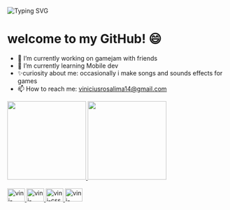 ![Typing SVG](https://readme-typing-svg.demolab.com?font=poppins&pause=1000&color=0000FF&center=true&vCenter=true&lines=%3CHello+World%2C+Vini+here!%2F%3E)

# welcome to my GitHub! 😄
- 🔭 I’m currently working on gamejam with friends
- 🌱 I’m currently learning Mobile dev
- ✨curiosity about me: occasionally i make songs and sounds effects for games
- 📫 How to reach me: viniciusrosalima14@gmail.com
<div>
<a href="https://github.com/vinnyhbr">
  <img height="180em" src="https://github-readme-stats.vercel.app/api?username=vinnyhbr&show_icons=true&theme=tokyonight&include_all_comits=true"  />
  <img height="180em" src="https://github-readme-stats.vercel.app/api/top-langs/?username=vinnyhbr&layout=compact&langs_count=16&theme=tokyonight" />
</div>

<div style="display: inline_block"><br> 
  <img aling="center" alt="vini-python" height="30" width="40" src="https://cdn.jsdelivr.net/gh/devicons/devicon/icons/python/python-original.svg" />
  <img aling="right" alt="vini-java" height="30" width="40" src="https://cdn.jsdelivr.net/gh/devicons/devicon/icons/java/java-original.svg" />
  <img aling="right" alt="vini-css" height="30" width="40" src="https://cdn.jsdelivr.net/gh/devicons/devicon/icons/css3/css3-plain-wordmark.svg" />
   <img aling="right" alt="vini-html" height="30" width="40" src="https://cdn.jsdelivr.net/gh/devicons/devicon/icons/html5/html5-original.svg" />        
     
</div>
  
